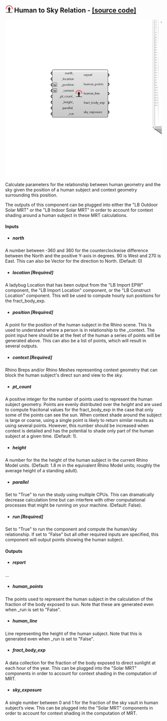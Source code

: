 ## ![](../../images/icons/Human_to_Sky_Relation.png) Human to Sky Relation - [[source code]](https://github.com/ladybug-tools/ladybug-grasshopper/blob/master/ladybug_grasshopper/src//LB%20Human%20to%20Sky%20Relation.py)

![](../../images/components/Human_to_Sky_Relation.png)

Calculate parameters for the relationship between human geometry and the sky given
 the position of a human subject and context geometry surrounding this position.
 

The outputs of this component can be plugged into either the "LB Outdoor Solar MRT"
 or the "LB Indoor Solar MRT" in order to account for context shading around a
 human subject in these MRT calculations.
 



#### Inputs
* ##### north 
A number between -360 and 360 for the counterclockwise
 difference between the North and the positive Y-axis in degrees.
 90 is West and 270 is East. This can also be Vector for the
 direction to North. (Default: 0) 
* ##### location [Required]
A ladybug Location that has been output from the "LB Import EPW"
 component, the "LB Import Location" component, or the "LB Construct
 Location" component. This will be used to compute hourly sun
 positions for the fract_body_exp. 
* ##### position [Required]
A point for the position of the human subject in the Rhino scene.
 This is used to understand where a person is in relationship to the
 _context. The point input here should be at the feet of the human
 a series of points will be generated above. This can also be a list
 of points, which will result in several outputs. 
* ##### context [Required]
Rhino Breps and/or Rhino Meshes representing context geometry
 that can block the human subject's direct sun and view to the sky. 
* ##### pt_count 
A positive integer for the number of points used to represent
 the human subject geometry. Points are evenly distributed over the
 _height_ and are used to compute fracitonal values for the
 fract_body_exp in the case that only some of the points can see the
 sun. When context shade around the subject is large or coarse,
 using a single point is likely to return similar results as using
 several points. However, this number should be increased when
 context is detailed and has the potential to shade only part of
 the human subject at a given time. (Default: 1). 
* ##### height 
A number for the the height of the human subject in the current Rhino
 Model units. (Default: 1.8 m in the equivalent Rhino Model units;
 roughly the average height of a standing adult). 
* ##### parallel 
Set to "True" to run the study using multiple CPUs. This can
 dramatically decrease calculation time but can interfere with
 other computational processes that might be running on your
 machine. (Default: False). 
* ##### run [Required]
Set to "True" to run the component and compute the human/sky relationship.
 If set to "False" but all other required inputs are specified, this
 component will output points showing the human subject. 

#### Outputs
* ##### report
...
* ##### human_points
The points used to represent the human subject in the calculation
 of the fraction of the body exposed to sun. Note that these are
 generated even when _run is set to "False".
* ##### human_line
Line representing the height of the human subject. Note that this
 is generated even when _run is set to "False".
* ##### fract_body_exp
A data collection for the fraction of the body exposed to
 direct sunlight at each hour of the year. This can be plugged into
 the "Solar MRT" components in order to account for context shading
 in the computation of MRT.
* ##### sky_exposure
A single number between 0 and 1 for the fraction of the sky
 vault in human subject’s view. This can be plugged into the
 "Solar MRT" components in order to account for context shading
 in the computation of MRT.